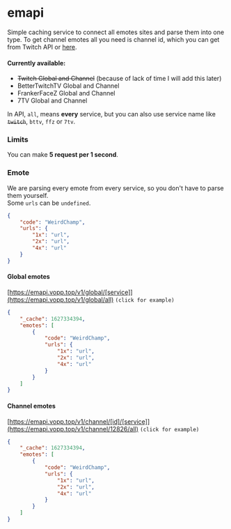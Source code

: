 # emapi

Simple caching service to connect all emotes sites and parse them into one type.
To get channel emotes all you need is channel id, which you can get from Twitch API or [here](https://s.kdy.ch/twitchid/).  

#### Currently available:
* ~~Twitch Global and Channel~~ (because of lack of time I will add this later)
* BetterTwitchTV Global and Channel
* FrankerFaceZ Global and Channel
* 7TV Global and Channel

In API, `all`, means **every** service, but you can also use service name like ~~`twitch`~~, `bttv`, `ffz` or `7tv`.

### Limits
You can make **5 request per 1 second**.

### Emote
We are parsing every emote from every service, so you don't have to parse them yourself.  
Some `urls` can be `undefined`.

```json
{
    "code": "WeirdChamp",
    "urls": {
        "1x": "url",
        "2x": "url",
        "4x": "url"
    }
}
```

#### Global emotes
[https://emapi.vopp.top/v1/global/[service]](https://emapi.vopp.top/v1/global/all) `(click for example)`
```json
{
    "_cache": 1627334394,
    "emotes": [
        {
            "code": "WeirdChamp",
            "urls": {
                "1x": "url",
                "2x": "url",
                "4x": "url"
            }
        }
    ]
}
```

#### Channel emotes
[https://emapi.vopp.top/v1/channel/[id]/[service]](https://emapi.vopp.top/v1/channel/12826/all) `(click for example)`
```json
{
    "_cache": 1627334394,
    "emotes": [
        {
            "code": "WeirdChamp",
            "urls": {
                "1x": "url",
                "2x": "url",
                "4x": "url"
            }
        }
    ]
}
```